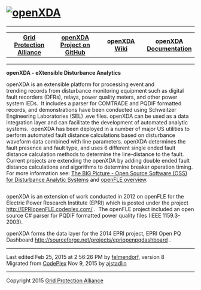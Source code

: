 <html lang="en">
<head>
</head>
<body>
<!--HtmlToGmd.Body-->
<div id="NavigationMenu">
<h1><a href="https://github.com/ajstadlin/openXDA/blob/wikiedits.aj/Source/Documentation/wiki/openXDA.md">
<img src="https://github.com/ajstadlin/openXDA/blob/wikiedits.aj/Source/Documentation/wiki/openXDA_Logo.png" alt="openXDA" /></a></h1>
<hr />
<table style="width: 100%; border-collapse: collapse; border: 0px solid gray;">
<tr>
<td style="width: 25%; text-align:center;"><b><a href="http://www.gridprotectionalliance.com">Grid Protection Alliance</a></b></td>
<td style="width: 25%; text-align:center;"><b><a href="https://github.com/ajstadlin/openXDA">openXDA Project on GitHub</a></b></td>
<td style="width: 25%; text-align:center;"><b><a href="https://github.com/ajstadlin/openXDA/blob/wikiedits.aj/Source/Documentation/wiki/openXDA.md">openXDA Wiki</a></b></td>
<td style="width: 25%; text-align:center;"><b><a href="https://github.com/ajstadlin/openXDA/tree/wikiedits.aj/Source/Documentation">openXDA Documentation</a></b></td>
</tr>
</table>
</div>
<hr />
<!--/HtmlToGmd.Body-->
<div class="WikiContent">
<div class="wikidoc">
<p><strong>openXDA - eXtensible Disturbance Analytics</strong></p>
<p>openXDA is an extensible platform for processing event and trending&nbsp;records from disturbance monitoring equipment such as digital fault recorders (DFRs), relays,&nbsp;power quality meters, and other power system IEDs.&nbsp; It includes a parser for
 COMTRADE and PQDIF formatted records, and&nbsp;demonstrations have been&nbsp;conducted using&nbsp;Schweitzer Engineering Laboratories (SEL) .eve files.&nbsp;openXDA can be used as a data integration layer and can facilitate the development of automated analytic
 systems.&nbsp; openXDA has been deployed in a number of major US utilities to perform automated fault distance calculations&nbsp;based on disturbance waveform&nbsp;data combined with&nbsp;line parameters. openXDA determines the fault presence and&nbsp;fault
 type, and uses 6 different single ended fault distance calculation methods to determine the line-distance to the fault.&nbsp; Current projects are extending the openXDA by adding double ended fault distance calculations and algorithms to determine breaker
 operation timing.&nbsp; For more information see: <a title="The BIG Picture - Open Source Software (OSS) for Disturbance Analytic Systems" href="https://github.com/ajstadlin/openXDA/blob/wikiedits.aj/Source/Documentation/wiki/archive/2014georgiatechfdapresasdausingoss-140722085705-phpapp02.pdf" target="_blank">
The BIG Picture - Open Source Software (OSS) for Disturbance Analytic Systems</a>&nbsp;and
<a href="https://github.com/ajstadlin/openXDA/blob/wikiedits.aj/Source/Documentation/wiki/archive/openFLE_Overview_Landscape.pdf">
openFLE overview</a>.</p>
<p><img src="https://github.com/ajstadlin/openXDA/blob/wikiedits.aj/Source/Documentation/wiki/files/XDA-Overview.png" alt=""></p>
<p>openXDA is an extension of work conducted in 2012 on openFLE for the Electric Power Research Institute (EPRI) which is posted under the project
<a href="http://epriopenfle.codeplex.com/">http://EPRIopenFLE.codeplex.com/</a> .&nbsp; The openFLE project included an open source C# parser for PQDIF formatted power quality files (IEEE 1159.3-2003).</p>
<p>openXDA forms the data layer for the 2014 EPRI project, EPRI Open PQ Dashboard
<a href="http://sourceforge.net/projects/epriopenpqdashboard/">http://sourceforge.net/projects/epriopenpqdashboard</a>&nbsp;.</p>
</div>
</div>
<hr />
<div class="footer">
Last edited Feb 25, 2015 at 2:56:26 PM by <a id="wikiEditByLink" href="https://github.com/ajstadlin/openXDA/blob/wikiedits.aj/Source/Documentation/wiki/contributors/felmendorf.md">felmendorf</a>, version 8<br />
<!--HtmlToGmd.Migration-->Migrated from <a href="http://openxda.codeplex.com/">CodePlex</a> Nov 9, 2015 by <a href="https://github.com/ajstadlin">ajstadlin</a><!--/HtmlToGmd.Migration-->
</div>
<!--HtmlToGmd.Foot-->
<div id="copyright">
<hr />
Copyright 2015 <a href="http://www.gridprotectionalliance.org">Grid Protection Alliance</a>
</div>
<!--/HtmlToGmd.Foot-->
</body>
</html>
